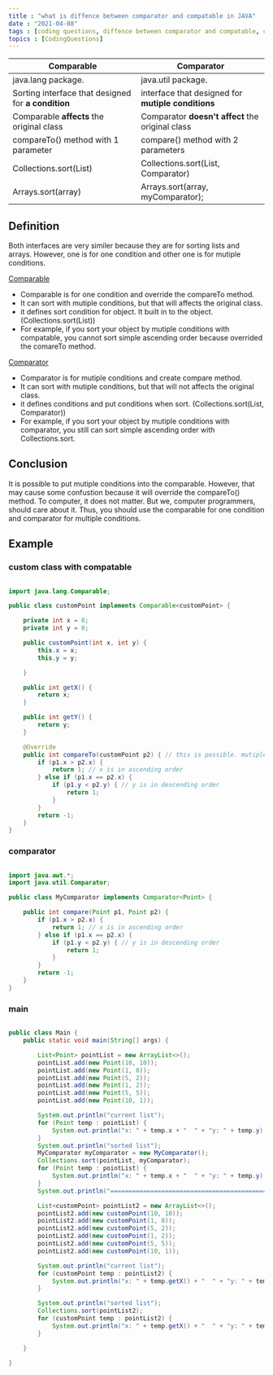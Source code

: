 ```yaml
---
title : "what is diffence between comparator and compatable in JAVA"
date : "2021-04-08"
tags : [coding questions, diffence between comparator and compatable, comparator , compatable , Java]
topics : [CodingQuestions]
---
```



| Comparable                                          | Comparator                                         |
| --------------------------------------------------- | -------------------------------------------------- |
| java.lang package.                                  | java.util package.                                 |
| Sorting interface that designed for **a condition** | interface that designed for **mutiple conditions** |
| Comparable **affects** the original class           | Comparator **doesn't affect** the original class   |
| compareTo() method with 1 parameter                 | compare() method with 2 parameters                 |
| Collections.sort(List)                              | Collections.sort(List, Comparator)                 |
| Arrays.sort(array)                                  | Arrays.sort(array, myComparator);                  |

## Definition

Both interfaces are very similer because they are for sorting lists and arrays. However, one is for one condition and other one is for mutiple conditions.

[Comparable ](https://docs.oracle.com/en/java/javase/11/docs/api/java.base/java/lang/Comparable.html)

- Comparable is for one condition and override the compareTo method.
- It can sort with mutiple conditions, but that will affects the original class.
- it defines sort condition for object. It built in to the object. (Collections.sort(List))
- For example, if you sort your object by mutiple conditions with compatable, you cannot sort simple ascending order because overrided the comareTo method.

[Comparator ](https://docs.oracle.com/en/java/javase/11/docs/api/java.base/java/util/Comparator.html)

- Comparator is for mutiple conditions and create compare method.
- It can sort with mutiple conditions, but that will not affects the original class.
- it defines conditions and put conditions when sort. (Collections.sort(List, Comparator))
- For example, if you sort your object by mutiple conditions with comparator, you still can sort simple ascending order with Collections.sort.

## Conclusion

It is possible to put mutiple conditions into the comparable. However, that may cause some confustion because it will override the compareTo() method. To computer, it does not matter. But we, computer programmers, should care about it. Thus, you should use the comparable for one condition and comparator for multiple conditions.

## Example

### custom class with compatable

```java

import java.lang.Comparable;

public class customPoint implements Comparable<customPoint> {

    private int x = 0;
    private int y = 0;

    public customPoint(int x, int y) {
        this.x = x;
        this.y = y;

    }

    public int getX() {
        return x;
    }

    public int getY() {
        return y;
    }

    @Override
    public int compareTo(customPoint p2) { // this is possible. mutiple condition. But bad idea.
        if (p1.x > p2.x) {
            return 1; // x is in ascending order
        } else if (p1.x == p2.x) {
            if (p1.y < p2.y) { // y is in descending order
                return 1;
            }
        }
        return -1;
    }
}

```

### comparator

```java

import java.awt.*;
import java.util.Comparator;

public class MyComparator implements Comparator<Point> {

    public int compare(Point p1, Point p2) {
        if (p1.x > p2.x) {
            return 1; // x is in ascending order
        } else if (p1.x == p2.x) {
            if (p1.y < p2.y) { // y is in descending order
                return 1;
            }
        }
        return -1;
    }
}
```

### main

```java

public class Main {
    public static void main(String[] args) {

        List<Point> pointList = new ArrayList<>();
        pointList.add(new Point(10, 10));
        pointList.add(new Point(1, 8));
        pointList.add(new Point(5, 2));
        pointList.add(new Point(1, 2));
        pointList.add(new Point(5, 5));
        pointList.add(new Point(10, 1));

        System.out.println("current list");
        for (Point temp : pointList) {
            System.out.println("x: " + temp.x + "  " + "y: " + temp.y);
        }
        System.out.println("sorted list");
        MyComparator myComparator = new MyComparator();
        Collections.sort(pointList, myComparator);
        for (Point temp : pointList) {
            System.out.println("x: " + temp.x + "  " + "y: " + temp.y);
        }
        System.out.println("===========================================================");

        List<customPoint> pointList2 = new ArrayList<>();
        pointList2.add(new customPoint(10, 10));
        pointList2.add(new customPoint(1, 8));
        pointList2.add(new customPoint(5, 2));
        pointList2.add(new customPoint(1, 2));
        pointList2.add(new customPoint(5, 5));
        pointList2.add(new customPoint(10, 1));

        System.out.println("current list");
        for (customPoint temp : pointList2) {
            System.out.println("x: " + temp.getX() + "  " + "y: " + temp.getY());
        }

        System.out.println("sorted list");
        Collections.sort(pointList2);
        for (customPoint temp : pointList2) {
            System.out.println("x: " + temp.getX() + "  " + "y: " + temp.getY());
        }

    }

}
```
